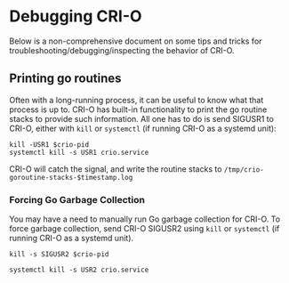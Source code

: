 # Debugging CRI-O

Below is a non-comprehensive document on some tips and tricks for
troubleshooting/debugging/inspecting the behavior of CRI-O.

## Printing go routines

Often with a long-running process, it can be useful to know what that
process is up to.
CRI-O has built-in functionality to print the go routine stacks to provide such information.
All one has to do is send SIGUSR1 to CRI-O, either with `kill` or `systemctl`
(if running CRI-O as a systemd unit):

```shell
kill -USR1 $crio-pid
systemctl kill -s USR1 crio.service
```

CRI-O will catch the signal, and write the routine stacks to `/tmp/crio-goroutine-stacks-$timestamp.log`

### Forcing Go Garbage Collection

You may have a need to manually run Go garbage collection for CRI-O.
To force garbage collection, send CRI-O SIGUSR2 using `kill` or `systemctl`
(if running CRI-O as a systemd unit).

```shell
kill -s SIGUSR2 $crio-pid

systemctl kill -s USR2 crio.service
```
